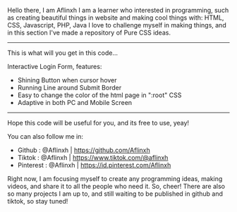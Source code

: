 Hello there, I am Aflinxh
I am a learner who interested in programming, such as creating beautiful things in website and making cool things with: HTML, CSS, Javascript, PHP, Java
I love to challenge myself in making things, and in this section I've made a repository of Pure CSS ideas.

---

This is what will you get in this code...

Interactive Login Form, features:

- Shining Button when cursor hover
- Running Line around Submit Border
- Easy to change the color of the html page in ":root" CSS
- Adaptive in both PC and Mobile Screen

---

Hope this code will be useful for you, and its free to use, yeay!

You can also follow me in:

- Github : @Aflinxh | https://github.com/Aflinxh
- Tiktok : @Aflinxh | https://www.tiktok.com/@aflinxh
- Pinterest : @Aflinxh | https://id.pinterest.com/Aflinxh

Right now, I am focusing myself to create any programming ideas, making videos, and share it to all the people who need it. So, cheer!
There are also so many projects I am up to, and still waiting to be published in github and tiktok, so stay tuned!
